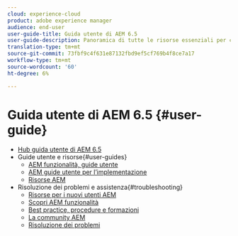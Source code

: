 ```yaml
---
cloud: experience-cloud
product: adobe experience manager
audience: end-user
user-guide-title: Guida utente di AEM 6.5
user-guide-description: Panoramica di tutte le risorse essenziali per comprendere, installare, gestire e utilizzare AEM 6.5
translation-type: tm+mt
source-git-commit: 73fbf9c4f631e87132fbd9ef5cf769b4f8ce7a17
workflow-type: tm+mt
source-wordcount: '60'
ht-degree: 6%

---
```



# Guida utente di AEM 6.5 {#user-guide}

+ [Hub guida utente di AEM 6.5](home.md)
+ Guide utente e risorse{#user-guides}
   + [AEM funzionalità, guide utente](capabilities.md)
   + [AEM guide utente per l’implementazione](implementation.md)
   + [Risorse AEM](resources.md)
+ Risoluzione dei problemi e assistenza{#troubleshooting}
   + [Risorse per i nuovi utenti AEM](new.md)
   + [Scopri AEM funzionalità](learn.md)
   + [Best practice, procedure e formazioni](best-practice.md)
   + [La community AEM](community.md)
   + [Risoluzione dei problemi](troubleshooting.md)
